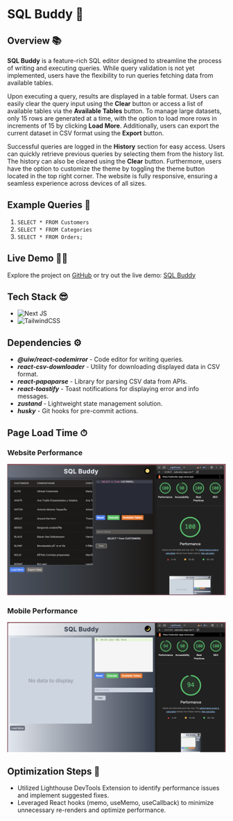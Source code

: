# SQL Buddy 🤖

## Overview 📚

**SQL Buddy** is a feature-rich SQL editor designed to streamline the process of writing and executing queries. While query validation is not yet implemented, users have the flexibility to run queries fetching data from available tables.

Upon executing a query, results are displayed in a table format. Users can easily clear the query input using the **Clear** button or access a list of available tables via the **Available Tables** button. To manage large datasets, only 15 rows are generated at a time, with the option to load more rows in increments of 15 by clicking **Load More**. Additionally, users can export the current dataset in CSV format using the **Export** button.

Successful queries are logged in the **History** section for easy access. Users can quickly retrieve previous queries by selecting them from the history list. The history can also be cleared using the **Clear** button. Furthermore, users have the option to customize the theme by toggling the theme button located in the top right corner. The website is fully responsive, ensuring a seamless experience across devices of all sizes.

## Example Queries 👾

1. `SELECT * FROM Customers`
2. `SELECT * FROM Categories`
3. `SELECT * FROM Orders;`

## Live Demo 👨‍💻

Explore the project on [GitHub](https://github.com/samarth4599/sqlbuddy) or try out the live demo: [SQL Buddy](https://sqlbuddy-sage.vercel.app/)

## Tech Stack 😎

- ![Next JS](https://img.shields.io/badge/next.js-000000?style=for-the-badge&logo=nextdotjs&logoColor=white)
- ![TailwindCSS](https://img.shields.io/badge/tailwindcss-%2338B2AC.svg?style=for-the-badge&logo=tailwind-css&logoColor=white)

## Dependencies ⚙️

- **_@uiw/react-codemirror_** - Code editor for writing queries.
- **_react-csv-downloader_** - Utility for downloading displayed data in CSV format.
- **_react-papaparse_** - Library for parsing CSV data from APIs.
- **_react-toastify_** - Toast notifications for displaying error and info messages.
- **_zustand_** - Lightweight state management solution.
- **_husky_** - Git hooks for pre-commit actions.

## Page Load Time ⏱

### Website Performance

![Website Performance](src/assets/website_performance.PNG)

### Mobile Performance

![Mobile Performance](src/assets/mobile_performance.PNG)

## Optimization Steps 🥷

- Utilized Lighthouse DevTools Extension to identify performance issues and implement suggested fixes.
- Leveraged React hooks (memo, useMemo, useCallback) to minimize unnecessary re-renders and optimize performance.
